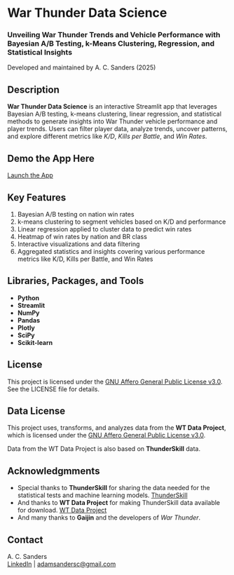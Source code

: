 # War Thunder Data Science
### Unveiling War Thunder Trends and Vehicle Performance with Bayesian A/B Testing, k-Means Clustering, Regression, and Statistical Insights
Developed and maintained by A. C. Sanders (2025)

## Description
**War Thunder Data Science** is an interactive Streamlit app that leverages Bayesian A/B testing, k-means clustering, linear regression, and statistical methods to generate insights into War Thunder vehicle performance and player trends. Users can filter player data, analyze trends, uncover patterns, and explore different metrics like *K/D*, *Kills per Battle*, and *Win Rates*.

## Demo the App Here
[Launch the App](https://war-thunder-data-science.streamlit.app/)

## Key Features
1. Bayesian A/B testing on nation win rates
2. k-means clustering to segment vehicles based on K/D and performance
3. Linear regression applied to cluster data to predict win rates
4. Heatmap of win rates by nation and BR class
5. Interactive visualizations and data filtering
6. Aggregated statistics and insights covering various performance metrics like K/D, Kills per Battle, and Win Rates

## Libraries, Packages, and Tools
- **Python**
- **Streamlit**
- **NumPy**
- **Pandas**
- **Plotly**
- **SciPy**
- **Scikit-learn**

## License
This project is licensed under the [GNU Affero General Public License v3.0](https://www.gnu.org/licenses/agpl-3.0.html). See the LICENSE file for details.

## Data License
This project uses, transforms, and analyzes data from the **WT Data Project**, which is licensed under the [GNU Affero General Public License v3.0](https://www.gnu.org/licenses/agpl-3.0.html).

Data from the WT Data Project is also based on **ThunderSkill** data.

## Acknowledgmments
- Special thanks to **ThunderSkill** for sharing the data needed for the statistical tests and machine learning models. [ThunderSkill](https://thunderskill.com/en)
- And thanks to **WT Data Project** for making ThunderSkill data available for download. [WT Data Project](https://wt.controlnet.space/)
- And many thanks to **Gaijin** and the developers of *War Thunder*.

## Contact
A. C. Sanders  
[LinkedIn](https://www.linkedin.com/in/ac-sanders) | adamsandersc@gmail.com
